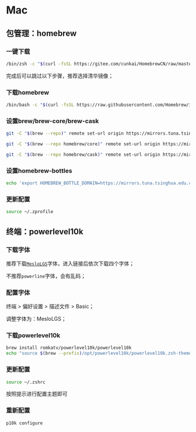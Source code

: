 # Mac

## 包管理：homebrew

### 一键下载

```bash
/bin/zsh -c "$(curl -fsSL https://gitee.com/cunkai/HomebrewCN/raw/master/Homebrew.sh)"
```

完成后可以跳过以下步骤，推荐选择清华镜像；

### 下载homebrew

```bash
/bin/bash -c "$(curl -fsSL https://raw.githubusercontent.com/Homebrew/install/HEAD/install.sh)"
```

### 设置brew/brew-core/brew-cask

```bash
git -C "$(brew --repo)" remote set-url origin https://mirrors.tuna.tsinghua.edu.cn/git/homebrew/brew.git

git -C "$(brew --repo homebrew/core)" remote set-url origin https://mirrors.tuna.tsinghua.edu.cn/git/homebrew/homebrew-core.git

git -C "$(brew --repo homebrew/cask)" remote set-url origin https://mirrors.tuna.tsinghua.edu.cn/git/homebrew/homebrew-cask.git
```

### 设置homebrew-bottles

```bash
echo 'export HOMEBREW_BOTTLE_DOMAIN=https://mirrors.tuna.tsinghua.edu.cn/homebrew-bottles/bottles' >> ~/.zprofile
```

### 更新配置

```bash
source ~/.zprofile
```



## 终端：powerlevel10k

### 下载字体

推荐下载[`MesloLGS`](https://github.com/romkatv/powerlevel10k#manual-font-installation)字体，进入链接后依次下载四个字体；

不推荐`powerline`字体，会有乱码；

### 配置字体

终端 > 偏好设置 > 描述文件 > Basic；

调整字体为：MesloLGS；

### 下载powerlevel10k

```bash
brew install romkatv/powerlevel10k/powerlevel10k
echo "source $(brew --prefix)/opt/powerlevel10k/powerlevel10k.zsh-theme" >>~/.zshrc
```

### 更新配置

```bash
source ~/.zshrc
```

按照提示进行配置主题即可

### 重新配置

```bash
p10k configure
```

